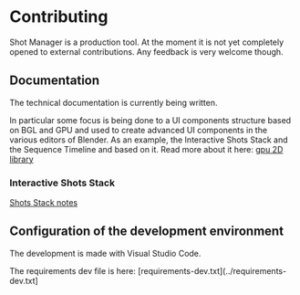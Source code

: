 # Contributing

Shot Manager is a production tool. At the moment it is not yet completely opened to external contributions. Any feedback is very welcome though.


## Documentation

The technical documentation is currently being written.

In particular some focus is being done to a UI components structure based on BGL and GPU and used to create advanced
UI components in the various editors of Blender.
As an example, the Interactive Shots Stack and the Sequence Timeline and based on it.
Read more about it here: [gpu 2D library](../shotmanager/gpu/gpu_2d/doc_gpu_2d_components.md)

### Interactive Shots Stack
[Shots Stack notes](../shotmanager/overlay_tools/interact_shots_stack/doc_interac_shots_stack.md)


## Configuration of the development environment

The development is made with Visual Studio Code.

The requirements dev file is here: [requirements-dev.txt](../requirements-dev.txt]

